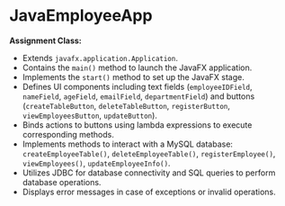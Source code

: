 # JavaEmployeeApp

**Assignment Class:**
- Extends `javafx.application.Application`.
- Contains the `main()` method to launch the JavaFX application.
- Implements the `start()` method to set up the JavaFX stage.
- Defines UI components including text fields (`employeeIDField`, `nameField`, `ageField`, `emailField`, `departmentField`) and buttons (`createTableButton`, `deleteTableButton`, `registerButton`, `viewEmployeesButton`, `updateButton`).
- Binds actions to buttons using lambda expressions to execute corresponding methods.
- Implements methods to interact with a MySQL database: `createEmployeeTable()`, `deleteEmployeeTable()`, `registerEmployee()`, `viewEmployees()`, `updateEmployeeInfo()`.
- Utilizes JDBC for database connectivity and SQL queries to perform database operations.
- Displays error messages in case of exceptions or invalid operations.
